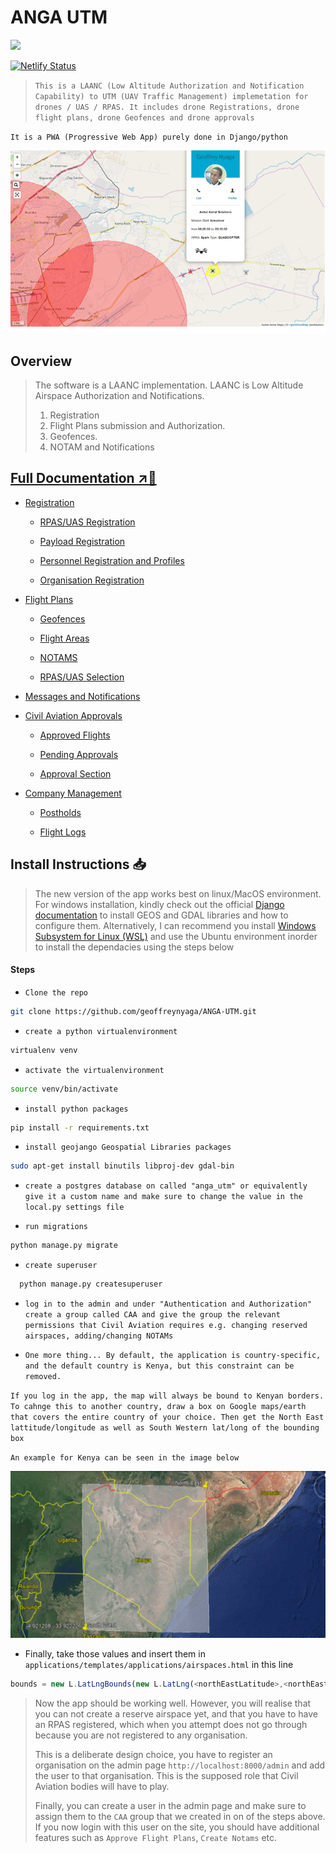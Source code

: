 # ANGA UTM

![](https://github.com/geoffreynyaga/ANGA-UTM/workflows/Anga%20UTM%20CI/badge.svg)

[![Netlify Status](https://api.netlify.com/api/v1/badges/983d87b3-d3db-4930-bb69-df26e1c444a7/deploy-status)](https://app.netlify.com/sites/competent-wescoff-227917/deploys)

> `This is a LAANC (Low Altitude Authorization and Notification Capability) to UTM (UAV Traffic Management) implemetation for drones / UAS / RPAS. It includes drone Registrations, drone flight plans, drone Geofences and drone approvals`

`It is a PWA (Progressive Web App) purely done in Django/python`

![Anga UTM](docs/screenshots/main.png)

## Overview

> The software is a LAANC implementation. LAANC is Low Altitude Airspace Authorization and Notifications.
>
> 1. Registration
> 2. Flight Plans submission and Authorization.
> 3. Geofences.
> 4. NOTAM and Notifications

## [Full Documentation ↗️🔗](https://competent-wescoff-227917.netlify.com/)

- [Registration](docs/registration.md)


    - [RPAS/UAS Registration](docs/registration.md#rpas-registration)

    - [Payload Registration](docs/registration.md#payload-registration)

    - [Personnel Registration and Profiles](docs/registration.md#personnel-registration-and-profiles)

    - [Organisation Registration](docs/registration.md#organization-registration)

- [Flight Plans](docs/flight-plans.md)


    - [Geofences](docs/flight-plans.md#geofences)

    - [Flight Areas](docs/flight-plans.md#flight-areas)

    - [NOTAMS](docs/flight-plans.md#notams)

    - [RPAS/UAS Selection](docs/flight-plans.md#rpasuas-selection)

- [Messages and Notifications](docs/messages.md)
- [Civil Aviation Approvals](docs/approvals.md)


    - [Approved Flights](docs/approvals.md#requested-flight-approvals-list)

    - [Pending Approvals](docs/approvals.md#requested-flight-details-page)

    - [Approval Section](docs/approvals.md#rapproval-section)

- [Company Management](docs/company.md)


    - [Postholds](docs/company.md#my-postholds)

    - [Flight Logs](docs/company.md#flight-logs)

## Install Instructions 📥

> The new version of the app works best on linux/MacOS environment. For windows installation, kindly check out the official [Django documentation](https://docs.djangoproject.com/en/3.0/ref/contrib/gis/install/#windows) to install GEOS and GDAL libraries and how to configure them. Alternatively, I can recommend you install [Windows Subsystem for Linux (WSL)](https://docs.microsoft.com/en-us/windows/wsl/install-win10) and use the Ubuntu environment inorder to install the dependacies using the steps below

#### Steps

- `Clone the repo`

```bash
git clone https://github.com/geoffreynyaga/ANGA-UTM.git
```

- `create a python virtualenvironment`

```bash
virtualenv venv
```

- `activate the virtualenvironment`

```bash
source venv/bin/activate
```

- `install python packages`

```bash
pip install -r requirements.txt
```

- `install geojango Geospatial Libraries packages`

```bash
sudo apt-get install binutils libproj-dev gdal-bin
```

- `create a postgres database on called "anga_utm" or equivalently give it a custom name and make sure to change the value in the local.py settings file`

- `run migrations`

```bash
python manage.py migrate
```

- `create superuser`

```bash
  python manage.py createsuperuser
```

- `log in to the admin and under "Authentication and Authorization" create a group called CAA and give the group the relevant permissions that Civil Aviation requires e.g. changing reserved airspaces, adding/changing NOTAMs`

- `One more thing... By default, the application is country-specific, and the default country is Kenya, but this constraint can be removed.`

`If you log in the app, the map will always be bound to Kenyan borders. To cahnge this to another country, draw a box on Google maps/earth that covers the entire country of your choice. Then get the North East lattitude/longitude as well as South Western lat/long of the bounding box`

`An example for Kenya can be seen in the image below`

![Anga UTM country box](docs/screenshots/bounds.png)

- Finally, take those values and insert them in `applications/templates/applications/airspaces.html` in this line

```javascript
bounds = new L.LatLngBounds(new L.LatLng(<northEastLatitude>,<northEastLongitude>), new L.LatLng(<southWestlattitude>,  <southWestLongitude>));
```

> Now the app should be working well. However, you will realise that you can not create a reserve airspace yet, and that you have to have an RPAS registered, which when you attempt does not go through because you are not registered to any organisation.
>
> This is a deliberate design choice, you have to register an organisation on the admin page `http://localhost:8000/admin` and add the user to that organisation. This is the supposed role that Civil Aviation bodies will have to play.
>
> Finally, you can create a user in the admin page and make sure to assign them to the `CAA` group that we created in on of the steps above. If you now login with this user on the site, you should have additional features such as `Approve Flight Plans`, `Create Notams` etc.
